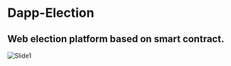 # Dapp-Election

## Web election platform based on smart contract.

![Slide1](https://user-images.githubusercontent.com/49569713/103176076-a155e080-4877-11eb-96d3-57566e299a7f.PNG)

